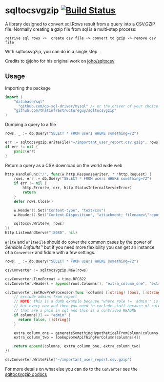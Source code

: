 # sqltocsvgzip [![Build Status](https://travis-ci.org/thatinfrastructureguy/sqltocsvgzip.svg?branch=master)](https://travis-ci.org/thatinfrastructureguy/sqltocsvgzip)

A library designed to convert sql.Rows result from a query into a CSV.GZIP file. Normally creating a gzip file from sql is a multi-step process:

```
retrive sql rows ->  create csv file -> convert to gzip -> remove csv file
```

With sqltocsvgzip, you can do in a single step.

Credits to @joho for his original work on [joho/sqltocsv](github.com/joho/sqltocsv)

## Usage

Importing the package

```go
import (
    "database/sql"
    _ "github.com/go-sql-driver/mysql" // or the driver of your choice
    "github.com/thatinfrastructureguy/sqltocsvgzip"
)
```

Dumping a query to a file

```go
rows, _ := db.Query("SELECT * FROM users WHERE something=72")

err := sqltocsvgzip.WriteFile("~/important_user_report.csv.gzip", rows)
if err != nil {
    panic(err)
}
```

Return a query as a CSV download on the world wide web

```go
http.HandleFunc("/", func(w http.ResponseWriter, r *http.Request) {
    rows, err := db.Query("SELECT * FROM users WHERE something=72")
    if err != nil {
        http.Error(w, err, http.StatusInternalServerError)
        return
    }
    defer rows.Close()

    w.Header().Set("Content-type", "text/csv")
    w.Header().Set("Content-Disposition", "attachment; filename=\"report.csv\"")

    sqltocsv.Write(w, rows)
})
http.ListenAndServe(":8080", nil)
```

`Write` and `WriteFile` should do cover the common cases by the power of _Sensible Defaults™_ but if you need more flexibility you can get an instance of a `Converter` and fiddle with a few settings.

```go
rows, _ := db.Query("SELECT * FROM users WHERE something=72")

csvConverter := sqltocsvgzip.New(rows)

csvConverter.TimeFormat = time.RFC822
csvConverter.Headers = append(rows.Columns(), "extra_column_one", "extra_column_two")

csvConverter.SetRowPreProcessor(func (columns []string) (bool, []string) {
    // exclude admins from report
    // NOTE: this is a dumb example because "where role != 'admin'" is better
    // but every now and then you need to exclude stuff because of calculations
    // that are a pain in sql and this is a contrived README
    if columns[3] == "admin" {
      return false, []string{}
    }

    extra_column_one = generateSomethingHypotheticalFromColumn(columns[2])
    extra_column_two = lookupSomeApiThingForColumn(columns[4])

    return append(columns, extra_column_one, extra_column_two)
})

csvConverter.WriteFile("~/important_user_report.csv.gzip")
```

For more details on what else you can do to the `Converter` see the [sqltocsvgzip godocs](http://godoc.org/github.com/thatinfrastructureguy/sqltocsvgzip)

